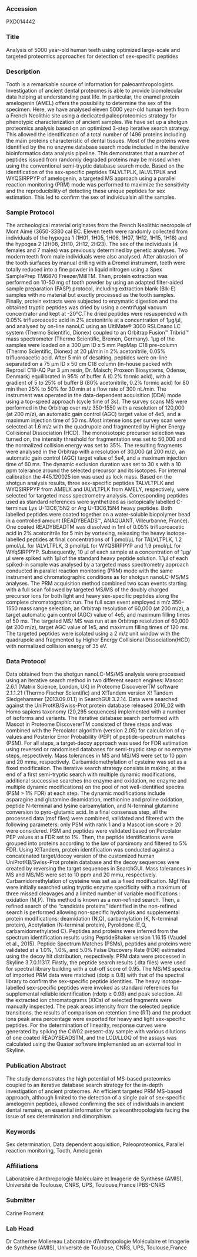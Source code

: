 ### Accession
PXD014442

### Title
Analysis of 5000 year-old human teeth using optimized large-scale and targeted proteomics approaches for detection of sex-specific peptides

### Description
Tooth is a remarkable source of information for paleoanthropologists. Investigation of ancient dental proteomes is able to provide biomolecular data helping at understanding past life. In particular, the enamel protein amelogenin (AMEL) offers the possibility to determine the sex of the specimen. Here, we have analysed eleven 5000 year-old human teeth from a French Neolithic site using a dedicated paleoproteomics strategy for phenotypic characterization of ancient samples. We have set up a shotgun proteomics analysis based on an optimized 3-step iterative search strategy. This allowed the identification of a total number of 1496 proteins including the main proteins characteristic of dental tissues. Most of the proteins were identified by the no enzyme database search mode included in the iterative bioinformatics data analysis pipeline. This demonstrates that a number of peptides issued from randomly degraded proteins may be missed when using the conventional semi-tryptic database search mode. Based on the identification of the sex-specific peptides TALVLTPLK, IALVLTPLK and WYQSIRPPYP of amelogenin, a targeted MS approach using a parallel reaction monitoring (PRM) mode was performed to maximize the sensitivity and the reproducibility of detecting these unique peptides for sex estimation. This led to confirm the sex of individualsin all the samples.

### Sample Protocol
The archeological material originates from the French Neolithic necropole of Mont Aimé (3650-3380 cal BC. Eleven teeth were randomly collected from individuals of the hypogea 1 (1H01, 1H05, 1H06, 1H07, 1H12, 1H15, 1H18) and the hypogea 2 (2H08, 2H10, 2H12, 2H23). The sex of the individuals (4 females and 7 males) was previously determined by genetic analyses. Two modern teeth from male individuals were also analysed. After abrasion of the tooth surfaces by manual drilling with a Dremel instrument, teeth were totally reduced into a ﬁne powder in liquid nitrogen using a Spex SamplePrep TM6870 Freezer/MillTM. Then, protein extraction was performed on 10-50 mg of tooth powder by using an adapted filter-aided sample preparation (FASP) protocol, including extraction blank (Blk-E) samples with no material but exactly processed as the tooth samples. Finally, protein extracts were subjected to enzymatic digestion and the obtained tryptic peptides was dried by using a centrifugal vacuum concentrator and kept at -20°C.The dried peptides were resuspended with 0.05% trifluoroacetic acid in 2% acetonitrile at a concentration of 1µg/µl, and analysed by on-line nanoLC using an UltiMate® 3000 RSLCnano LC system (Thermo Scientific, Dionex) coupled to an Orbitrap Fusion™ Tribrid™ mass spectrometer (Thermo Scientific, Bremen, Germany). 1µg of the samples were loaded on a 300 μm ID x 5 mm PepMap C18 pre-column (Thermo Scientific, Dionex) at 20 μl/min in 2% acetonitrile, 0.05% trifluoroacetic acid. After 5 min of desalting, peptides were on-line separated on a 75 μm ID x 50 cm C18 column (in-house packed with Reprosil C18-AQ Pur 3 μm resin, Dr. Maisch; Proxeon Biosystems, Odense, Denmark) equilibrated in 95% of buffer A (0.2% formic acid), with a gradient of 5 to 25% of buffer B (80% acetonitrile, 0.2% formic acid) for 80 min then 25% to 50% for 30 min at a flow rate of 300 nL/min. The instrument was operated in the data-dependent acquisition (DDA) mode using a top-speed approach (cycle time of 3s). The survey scans MS were performed in the Orbitrap over m/z 350-1550 with a resolution of 120,000 (at 200 m/z), an automatic gain control (AGC) target value of 4e5, and a maximum injection time of 50 ms. Most intense ions per survey scan were selected at 1.6 m/z with the quadrupole and fragmented by Higher Energy Collisional Dissociation (HCD). The monoisotopic precursor selection was turned on, the intensity threshold for fragmentation was set to 50,000 and the normalized collision energy was set to 35%. The resulting fragments were analysed in the Orbitrap with a resolution of 30,000 (at 200 m/z), an automatic gain control (AGC) target value of 5e4, and a maximum injection time of 60 ms. The dynamic exclusion duration was set to 30 s with a 10 ppm tolerance around the selected precursor and its isotopes. For internal calibration the 445.120025 ion was used as lock mass. Based on the shotgun analysis results, three sex-specific peptides TALVLTPLK and WYQSIRPPYP from AMELX  and IALVLTPLK  from AMELY, respectively, were selected for targeted mass spectrometry analysis. Corresponding peptides used as standard references were synthetized as isotopically labelled C-terminus Lys U-13C6,15N2 or Arg U-13C6,15N4 heavy peptides. Both labelled peptides were coated together on a water-soluble biopolymer bead in a controlled amount (READYBEADS™, ANAQUANT, Villeurbanne, France). One coated READYBEADTM was dissolved in 1ml of 0.05% trifluoroacetic acid in 2% acetonitrile for 5 min by vortexing, releasing the heavy isotope-labelled peptides at final concentrations of 1 pmol/µL for TALVLTPLK, 1.2 pmol/µL for IALVLTPLK, 3 pmol/µL for WYQSIRPPYP and  1.9 pmol/µL for WYqSIRPPYP. Subsequently, 10 µl of each sample at a concentration of 1µg/µl were spiked with 1µl of the standard heavy peptide solution. 1.1µl of each spiked-in sample was analysed by a targeted mass spectrometry approach conducted in parallel reaction monitoring (PRM) mode with the same instrument and chromatographic conditions as for shotgun nanoLC-MS/MS analyses. The PRM acquisition method combined two scan events starting with a full scan followed by targeted MS/MS of the doubly charged precursor ions for both light  and heavy sex-specific peptides along the complete chromatographic run. The full scan event employed a m/z 350–1550 mass range selection, an Orbitrap resolution of 60,000 (at 200 m/z), a target automatic gain control (AGC) value of 4e5, and maximum filling times of 50 ms. The targeted MS/ MS was run at an Orbitrap resolution of 60,000 (at 200 m/z), target AGC value of 1e5, and maximum filling times of 120 ms. The targeted peptides were isolated using a 2 m/z unit window with the quadrupole and fragmented by Higher Energy Collisional Dissociation(HCD) with normalized collision energy of 35 eV.

### Data Protocol
Data obtained from the shotgun nanoLC-MS/MS analysis were processed using an iterative search method in two different search engines: Mascot 2.6.1 (Matrix Science, London, UK) in Proteome DiscovererTM software 2.1.1.21 (Thermo Fischer Scientific) and X!Tandem version X! Tandem Sledgehammer (2013.09.01.1) in SearchGUI 3.2.14. Data were searched against the UniProtKB/Swiss-Prot protein database released 2016_02 with Homo sapiens taxonomy (20,295 sequences) implemented with a number of isoforms and variants.  The iterative database search performed with Mascot in Proteome DiscovererTM consisted of three steps and was combined with the Percolator algorithm (version 2.05) for calculation of q-values and Posterior Error Probability (PEP) of peptide-spectrum matches (PSM). For all steps, a target-decoy approach was used for FDR estimation using reversed or randomised databases for semi-tryptic step or no enzyme steps, respectively. Mass tolerances in MS and MS/MS were set to 10 ppm and 20 mmu, respectively. Carbamidomethylation of cysteine was set as a fixed modification. The iterative search strategy consists in making, at the end of a first semi-tryptic search with multiple dynamic modifications, additional successive searches (no enzyme and oxidation, no enzyme and multiple dynamic modifications) on the pool of not well-identified spectra (PSM > 1% FDR) at each step. The dynamic modifications  include asparagine and glutamine deamidation, methionine and proline oxidation, peptide N-terminal and lysine carbamylation, and N-terminal glutamine conversion to pyro-glutamic acid. In a final consensus step, all the processed data (msf files) were combined, validated and filtered with the following parameters: only PSM with rank 1 and a Mascot  ion score ≥ 20 were considered. PSM and peptides were validated based on Percolator PEP values at a FDR set to 1%. Then, the peptide identifications were grouped into proteins according to the law of parsimony and filtered to 5% FDR. Using X!Tandem, protein identification was conducted against a concatenated target/decoy version of the customized human UniProtKB/Swiss-Prot protein database and the decoy sequences were created by reversing the target sequences in SearchGUI. Mass tolerances in MS and MS/MS were set to 10 ppm and 20 mmu, respectively. Carbamidomethylation of cysteine was set as a fixed modification. Mgf files were initially searched using tryptic enzyme specificity with a maximum of three missed cleavages and a limited number of variable modifications : oxidation (M,P). This method is known as a non-refined search. Then, a refined search of the “candidate proteins” identified in the non-refined search is performed allowing non-specific hydrolysis and supplemental protein modifications: deamidation (N,Q), carbamylation (K, N-terminal protein), Acetylation (N-terminal protein), Pyrolidone (E,Q, carbamidomethylated C). Peptides and proteins were inferred from the spectrum identification results using PeptideShaker version 1.16.15 (Vaudel et al., 2015). Peptide Spectrum Matches (PSMs), peptides and proteins were validated at a 1.0%, 1.0%, and 5.0% False Discovery Rate (FDR) estimated using the decoy hit distribution, respectively. PRM data were processed in Skyline 3.7.0.11317. Firstly, the peptide search results (.dta files) were used for spectral library building with a cut-off score of 0.95. The MS/MS spectra of imported PRM data were matched (dotp ≥ 0.8) with that of the spectral library to confirm the sex-specific peptide identities. The heavy isotope-labelled sex-specific peptides were invoked as standard references for supplemental reliable identification (rdotp ≥ 0.98) and peak selection. All the extracted ion chromatograms (XICs) of selected fragments were manually inspected. The peak areas intensity from the selected peptide transitions, the results of comparison on retention time (RT) and the product ions peak area percentage were exported for heavy and light sex-specific peptides. For the determination of linearity, response curves were generated by spiking the CW02 present-day sample with various dilutions of one coated READYBEADSTM, and the LOD/LLOQ of the assays was calculated using the Quasar software implemented as an external tool in Skyline.

### Publication Abstract
The study demonstrates the high potential of MS-based proteomics coupled to an iterative database search strategy for the in-depth investigation of ancient proteomes. An efficient targeted PRM MS-based approach, although limited to the detection of a single pair of sex-specific amelogenin peptides, allowed confirming the sex of individuals in ancient dental remains, an essential information for paleoanthropologists facing the issue of sex determination and dimorphism.

### Keywords
Sex determination, Data dependent acquisition, Paleoproteomics, Parallel reaction monitoring, Tooth, Amelogenin

### Affiliations
Laboratoire d’Anthropologie Moléculaire et Imagerie de Synthèse (AMIS), Université de Toulouse, CNRS, UPS, Toulouse,France
IPBS-CNRS

### Submitter
Carine Froment

### Lab Head
Dr Catherine Mollereau
Laboratoire d’Anthropologie Moléculaire et Imagerie de Synthèse (AMIS), Université de Toulouse, CNRS, UPS, Toulouse,France


